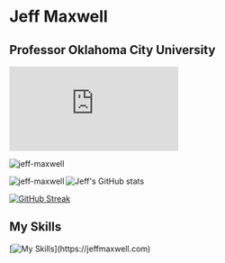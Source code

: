 # Jeff Maxwell
## Professor Oklahoma City University

<iframe src="https://tryhackme.com/api/v2/badges/public-profile?userPublicId=1035744" style='border:none;'></iframe>

<p align="left"> <img src="https://komarev.com/ghpvc/?username=jeff-maxwell&label=Profile%20views&color=0e75b6&style=flat" alt="jeff-maxwell" /> </p>

<p><img align="left" src="https://github-readme-stats.vercel.app/api/top-langs?username=jeff-maxwell&show_icons=true&locale=en&layout=compact" alt="jeff-maxwell" /></p>

![Jeff's GitHub stats](https://github-readme-stats.vercel.app/api?username=jeff-maxwell&show_icons=true&theme=transparent)

[![GitHub Streak](https://github-readme-streak-stats.herokuapp.com?user=jeff-maxwell)](https://git.io/streak-stats)

## My Skills
[![My Skills](https://skillicons.dev/icons?i=js,html,css,java,angular,debian,docker,dotnet,github,idea,kali,linux,mongodb,mysql,nodejs,postgres,py,raspberrypi,react,sqlite,solidity,swift,ts,ubuntu,unity,vim,vscode,windows,)](https://jeffmaxwell.com)

